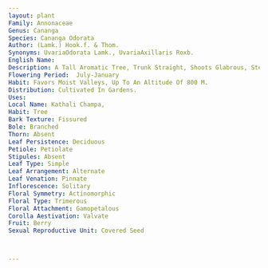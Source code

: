 ```yaml
---
layout: plant
Family: Annonaceae
Genus: Cananga
Species: Cananga Odorata
Author: (Lamk.) Hook.f. & Thom.
Synonyms: UvariaOdorata Lamk., UvariaAxillaris Roxb.
English Name: 
Description: A Tall Aromatic Tree, Trunk Straight, Shoots Glabrous, Stem Gland-dotted. Leaves With Petiole 1.0-1.2 Cm Long, Lamina 12.5-20.0 Ã— 5-8 Cm, Ovate-oblong, Acuminate, Margin Waved, Base  Cananga Odorata (Lamk.) Hook. F. & Thom.  Rounded, Puberulous On The Veins Beneath. Flowers Usually 3-nate, Drooping, Yellow, Odorous. Peduncle C 2 Cm Long, Solitary Or Several From Old Scars, Pedicels 1.5-1.7 Cm Long, Recurved, Hoary, With A Few Basal And A Median Scaly Bract. Sepals 6-7 Ã— 4-5 Mm. Petals 6, 4.0-4.5 Cm Long, Subequal, Narrowly Linear, Base Broad, Silky When Young. Stamens Many, C 2 Mm Long.Ripe Carpels About 12, 1.0-1.5 Cm Long, Ovoid Or Obovoid, Glabrous, Long-stalked, Black, 6-12 Seeded. 
Flowering Period:  July-January
Habit: Favors Moist Valleys, Up To An Altitude Of 800 M.
Distribution: Cultivated In Gardens.
Uses: 
Local Name: Kathali Champa, 
Habit: Tree
Bark Texture: Fissured
Bole: Branched
Thorn: Absent
Leaf Persistence: Deciduous
Petiole: Petiolate
Stipules: Absent
Leaf Type: Simple
Leaf Arrangement: Alternate
Leaf Venation: Pinnate
Inflorescence: Solitary
Floral Symmetry: Actinomorphic
Floral Type: Trimerous
Floral Attachment: Gamopetalous
Corolla Aestivation: Valvate
Fruit: Berry
Sexual Reproductive Unit: Covered Seed



---
```


